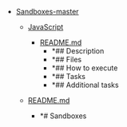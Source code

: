 - <a href = "F:\Node_projects\Node_Way\Education\TSH_video\Timur_Video_Node.js\part_5\Sandboxes-master\Sandboxes-master\cat.Sandboxes-master\dir.Sandboxes-master.md">Sandboxes-master</a>
    - <a href = "F:\Node_projects\Node_Way\Education\TSH_video\Timur_Video_Node.js\part_5\Sandboxes-master\Sandboxes-master\JavaScript\cat.JavaScript\dir.JavaScript.md">JavaScript</a>
        - <a href = "F:\Node_projects\Node_Way\Education\TSH_video\Timur_Video_Node.js\part_5\Sandboxes-master\Sandboxes-master\JavaScript\README.md">README.md</a>
            - *## Description
            - *## Files
            - *## How to execute
            - *## Tasks
            - *## Additional tasks
    
    - <a href = "F:\Node_projects\Node_Way\Education\TSH_video\Timur_Video_Node.js\part_5\Sandboxes-master\Sandboxes-master\README.md">README.md</a>
        - *# Sandboxes
